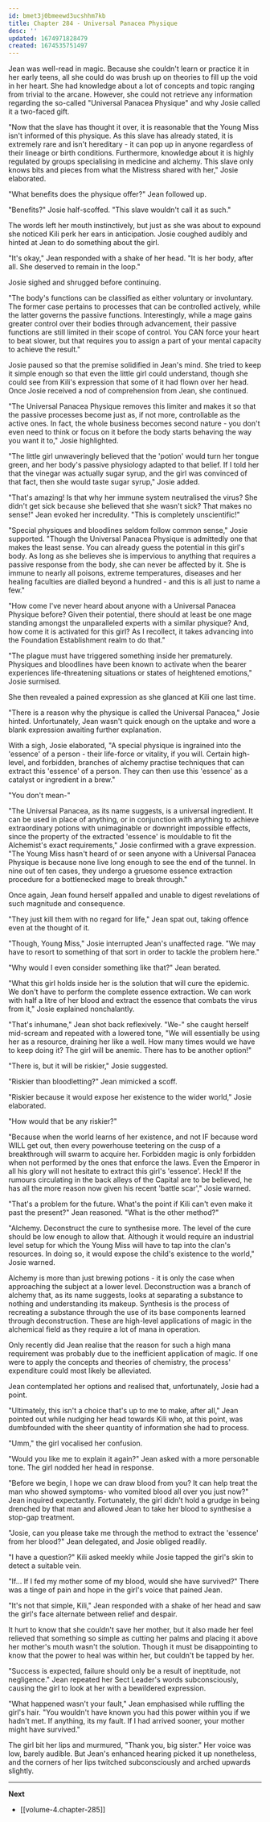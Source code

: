 ```yaml
---
id: bmet3j0bmeewd3ucshhm7kb
title: Chapter 284 - Universal Panacea Physique
desc: ''
updated: 1674971828479
created: 1674535751497
---
```


Jean was well-read in magic. Because she couldn't learn or practice it in her early teens, all she could do was brush up on theories to fill up the void in her heart. She had knowledge about a lot of concepts and topic ranging from trivial to the arcane. However, she could not retrieve any information regarding the so-called "Universal Panacea Physique" and why Josie called it a two-faced gift.

"Now that the slave has thought it over, it is reasonable that the Young Miss isn't informed of this physique. As this slave has already stated, it is extremely rare and isn't hereditary - it can pop up in anyone regardless of their lineage or birth conditions. Furthermore, knowledge about it is highly regulated by groups specialising in medicine and alchemy. This slave only knows bits and pieces from what the Mistress shared with her," Josie elaborated.

"What benefits does the physique offer?" Jean followed up.

"Benefits?" Josie half-scoffed. "This slave wouldn't call it as such."

The words left her mouth instinctively, but just as she was about to expound she noticed Kili perk her ears in anticipation. Josie coughed audibly and hinted at Jean to do something about the girl.

"It's okay," Jean responded with a shake of her head. "It is her body, after all. She deserved to remain in the loop."

Josie sighed and shrugged before continuing.

"The body's functions can be classified as either voluntary or involuntary. The former case pertains to processes that can be controlled actively, while the latter governs the passive functions. Interestingly, while a mage gains greater control over their bodies through advancement, their passive functions are still limited in their scope of control. You CAN force your heart to beat slower, but that requires you to assign a part of your mental capacity to achieve the result."

Josie paused so that the premise solidified in Jean's mind. She tried to keep it simple enough so that even the little girl could understand, though she could see from Kili's expression that some of it had flown over her head. Once Josie received a nod of comprehension from Jean, she continued.

"The Universal Panacea Physique removes this limiter and makes it so that the passive processes become just as, if not more, controllable as the active ones. In fact, the whole business becomes second nature - you don't even need to think or focus on it before the body starts behaving the way you want it to," Josie highlighted.

"The little girl unwaveringly believed that the 'potion' would turn her tongue green, and her body's passive physiology adapted to that belief. If I told her that the vinegar was actually sugar syrup, and the girl was convinced of that fact, then she would taste sugar syrup," Josie added.

"That's amazing! Is that why her immune system neutralised the virus? She didn't get sick because she believed that she wasn't sick? That makes no sense!" Jean evoked her incredulity. "This is completely unscientific!"

"Special physiques and bloodlines seldom follow common sense," Josie supported. "Though the Universal Panacea Physique is admittedly one that makes the least sense. You can already guess the potential in this girl's body. As long as she believes she is impervious to anything that requires a passive response from the body, she can never be affected by it. She is immune to nearly all poisons, extreme temperatures, diseases and her healing faculties are dialled beyond a hundred - and this is all just to name a few."

"How come I've never heard about anyone with a Universal Panacea Physique before? Given their potential, there should at least be one mage standing amongst the unparalleled experts with a similar physique? And, how come it is activated for this girl? As I recollect, it takes advancing into the Foundation Establishment realm to do that."

"The plague must have triggered something inside her prematurely. Physiques and bloodlines have been known to activate when the bearer experiences life-threatening situations or states of heightened emotions," Josie surmised.

She then revealed a pained expression as she glanced at Kili one last time.

"There is a reason why the physique is called the Universal Panacea," Josie hinted. Unfortunately, Jean wasn't quick enough on the uptake and wore a blank expression awaiting further explanation.

With a sigh, Josie elaborated, "A special physique is ingrained into the 'essence' of a person - their life-force or vitality, if you will. Certain high-level, and forbidden, branches of alchemy practise techniques that can extract this 'essence' of a person. They can then use this 'essence' as a catalyst or ingredient in a brew."

"You don't mean-"

"The Universal Panacea, as its name suggests, is a universal ingredient. It can be used in place of anything, or in conjunction with anything to achieve extraordinary potions with unimaginable or downright impossible effects, since the property of the extracted 'essence' is mouldable to fit the Alchemist's exact requirements," Josie confirmed with a grave expression. "The Young Miss hasn't heard of or seen anyone with a Universal Panacea Physique is because none live long enough to see the end of the tunnel. In nine out of ten cases, they undergo a gruesome essence extraction procedure for a bottlenecked mage to break through."

Once again, Jean found herself appalled and unable to digest revelations of such magnitude and consequence.

"They just kill them with no regard for life," Jean spat out, taking offence even at the thought of it.

"Though, Young Miss," Josie interrupted Jean's unaffected rage. "We may have to resort to something of that sort in order to tackle the problem here."

"Why would I even consider something like that?" Jean berated.

"What this girl holds inside her is the solution that will cure the epidemic. We don't have to perform the complete essence extraction. We can work with half a litre of her blood and extract the essence that combats the virus from it," Josie explained nonchalantly.

"That's inhumane," Jean shot back reflexively. "We-" she caught herself mid-scream and repeated with a lowered tone, "We will essentially be using her as a resource, draining her like a well. How many times would we have to keep doing it? The girl will be anemic. There has to be another option!"

"There is, but it will be riskier," Josie suggested.

"Riskier than bloodletting?" Jean mimicked a scoff.

"Riskier because it would expose her existence to the wider world," Josie elaborated.

"How would that be any riskier?"

"Because when the world learns of her existence, and not IF because word WILL get out, then every powerhouse teetering on the cusp of a breakthrough will swarm to acquire her. Forbidden magic is only forbidden when not performed by the ones that enforce the laws. Even the Emperor in all his glory will not hesitate to extract this girl's 'essence'. Heck! If the rumours circulating in the back alleys of the Capital are to be believed, he has all the more reason now given his recent 'battle scar'," Josie warned.

"That's a problem for the future. What's the point if Kili can't even make it past the present?" Jean reasoned. "What is the other method?"

"Alchemy. Deconstruct the cure to synthesise more. The level of the cure should be low enough to allow that. Although it would require an industrial level setup for which the Young Miss will have to tap into the clan's resources. In doing so, it would expose the child's existence to the world," Josie warned.

Alchemy is more than just brewing potions - it is only the case when approaching the subject at a lower level. Deconstruction was a branch of alchemy that, as its name suggests, looks at separating a substance to nothing and understanding its makeup. Synthesis is the process of recreating a substance through the use of its base components learned through deconstruction. These are high-level applications of magic in the alchemical field as they require a lot of mana in operation.

Only recently did Jean realise that the reason for such a high mana requirement was probably due to the inefficient application of magic. If one were to apply the concepts and theories of chemistry, the process' expenditure could most likely be alleviated.

Jean contemplated her options and realised that, unfortunately, Josie had a point.

"Ultimately, this isn't a choice that's up to me to make, after all," Jean pointed out while nudging her head towards Kili who, at this point, was dumbfounded with the sheer quantity of information she had to process.

"Umm," the girl vocalised her confusion.

"Would you like me to explain it again?" Jean asked with a more personable tone. The girl nodded her head in response.

"Before we begin, I hope we can draw blood from you? It can help treat the man who showed symptoms- who vomited blood all over you just now?" Jean inquired expectantly. Fortunately, the girl didn't hold a grudge in being drenched by that man and allowed Jean to take her blood to synthesise a stop-gap treatment.

"Josie, can you please take me through the method to extract the 'essence' from her blood?" Jean delegated, and Josie obliged readily.

"I have a question?" Kili asked meekly while Josie tapped the girl's skin to detect a suitable vein.

"If... If I fed my mother some of my blood, would she have survived?" There was a tinge of pain and hope in the girl's voice that pained Jean.

"It's not that simple, Kili," Jean responded with a shake of her head and saw the girl's face alternate between relief and despair.

It hurt to know that she couldn't save her mother, but it also made her feel relieved that something so simple as cutting her palms and placing it above her mother's mouth wasn't the solution. Though it must be disappointing to know that the power to heal was within her, but couldn't be tapped by her.

"Success is expected, failure should only be a result of ineptitude, not negligence." Jean repeated her Sect Leader's words subconsciously, causing the girl to look at her with a bewildered expression.

"What happened wasn't your fault," Jean emphasised while ruffling the girl's hair. "You wouldn't have known you had this power within you if we hadn't met. If anything, its my fault. If I had arrived sooner, your mother might have survived."

The girl bit her lips and murmured, "Thank you, big sister." Her voice was low, barely audible. But Jean's enhanced hearing picked it up nonetheless, and the corners of her lips twitched subconsciously and arched upwards slightly.

____

**Next**
* [[volume-4.chapter-285]]